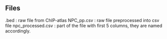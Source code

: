 ## Files

.bed : raw file from ChIP-atlas
NPC_pp.csv : raw file preprocessed into csv file
npc_processed.csv : part of the file with first 5 columns, they are named accordingly.
